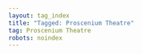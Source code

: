 ```yaml
---
layout: tag_index
title: "Tagged: Proscenium Theatre"
tag: Proscenium Theatre
robots: noindex
---
```

